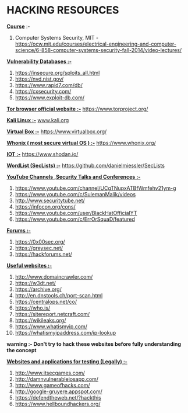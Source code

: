 # HACKING RESOURCES

**<u>Course</u>** :-

1. Computer Systems Security, MIT - https://ocw.mit.edu/courses/electrical-engineering-and-computer-science/6-858-computer-systems-security-fall-2014/video-lectures/

<u>**Vulnerability Databases :-**</u>

1. https://insecure.org/sploits_all.html
2. https://nvd.nist.gov/
3. https://www.rapid7.com/db/
4. https://cxsecurity.com/
5. https://www.exploit-db.com/

**<u>Tor browser official website :-</u>**  https://www.torproject.org/

**<u>Kali Linux :-</u>** www.kali.org

**<u>Virtual Box :-</u>** https://www.virtualbox.org/

**<u>Whonix ( most secure virtual OS )  :-</u>** https://www.whonix.org/

**<u>IOT :-</u>** https://www.shodan.io/

**<u>WordList (SecLists) :-</u>** https://github.com/danielmiessler/SecLists

**<u>YouTube Channels ,Security Talks and Conferences :-</u>**

1. https://www.youtube.com/channel/UCgTNupxATBfWmfehv21ym-g
2. https://www.youtube.com/c/SulemanMalik/videos
3. http://www.securitytube.net/
4. https://infocon.org/cons/
5. https://www.youtube.com/user/BlackHatOfficialYT
6. https://www.youtube.com/c/ErrOrSquaD/featured

**<u>Forums :-</u>** 

1. https://0x00sec.org/
2. https://greysec.net/
3. https://hackforums.net/

**<u>Useful websites :-</u>** 

1. http://www.domaincrawler.com/
2. https://w3dt.net/
3. https://archive.org/
4. http://en.dnstools.ch/port-scan.html
5. https://centralops.net/co/
6. https://who.is/
7. https://sitereport.netcraft.com/
8. https://wikileaks.org/
9. https://www.whatismyip.com/
10. https://whatismyipaddress.com/ip-lookup



**warning :- Don't try to hack these websites before fully understanding the concept**

**<u>Websites and applications for testing (Legally) :-</u>** 

1. http://www.itsecgames.com/
2. http://damnvulnerableiosapp.com/
3. http://www.gameofhacks.com/
4. http://google-gruyere.appspot.com/
5. https://defendtheweb.net/?hackthis
6. https://www.hellboundhackers.org/
